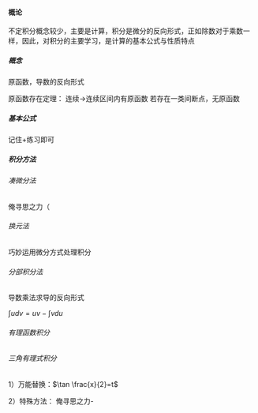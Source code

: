 #### 概论
不定积分概念较少，主要是计算，积分是微分的反向形式，正如除数对于乘数一样，因此，对积分的主要学习，是计算的基本公式与性质特点

##### 概念
原函数，导数的反向形式


原函数存在定理：
连续->连续区间内有原函数
若存在一类间断点，无原函数

##### 基本公式
记住+练习即可

##### 积分方法

###### 凑微分法
俺寻思之力（

###### 换元法
巧妙运用微分方式处理积分

###### 分部积分法
导数乘法求导的反向形式

$\int udv=uv-\int vdu$

###### 有理函数积分


###### 三角有理式积分
1）万能替换：$\tan \frac{x}{2}=t$

2）特殊方法：
俺寻思之力-

